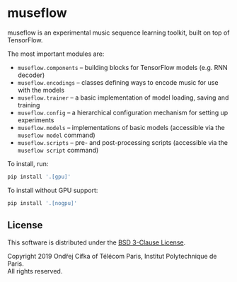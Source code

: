 # museflow
museflow is an experimental music sequence learning toolkit, built on top of TensorFlow.

The most important modules are:
- `museflow.components` – building blocks for TensorFlow models (e.g. RNN decoder)
- `museflow.encodings` – classes defining ways to encode music for use with the models
- `museflow.trainer` – a basic implementation of model loading, saving and training
- `museflow.config` – a hierarchical configuration mechanism for setting up experiments
- `museflow.models` – implementations of basic models (accessible via the `museflow model` command)
- `museflow.scripts` – pre- and post-processing scripts (accessible via the `museflow script` command)

To install, run:
```sh
pip install '.[gpu]'
```
To install without GPU support:
```sh
pip install '.[nogpu]'
```

## License
This software is distributed under the [BSD 3-Clause License](LICENSE).

Copyright 2019 Ondřej Cífka of Télécom Paris, Institut Polytechnique de Paris.  
All rights reserved.
